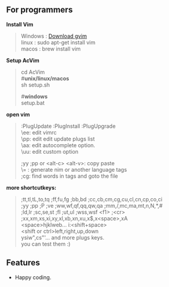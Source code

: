 For programmers
---
**Install Vim** 
> Windows : [Download gvim](http://www.vim.org/download "Vim")  
> linux : sudo apt-get install vim  
> macos : brew install vim

**Setup AcVim**  
>cd AcVim  
#**unix/linux/macos**  
sh setup.sh  
>  
>#**windows**  
setup.bat

**open vim**  
> :PlugUpdate :PlugInstall :PlugUpgrade  
\ee: edit vimrc  
\pp: edit edit update plugs list  
\aa: edit autocomplete option.  
\uu: edit custom option  
>
>;yy ;pp or \<alt-c\> \<alt-v\>: copy paste  
\\= : generate nim or another language tags  
;cg: find words in tags and goto the file 

**more shortcutkeys:**  
>;tt,tl,tL,to,tq ;ff,fu,fg ;bb,bd ;cc,cb,cm,cg,cu,cl,cn,cp,co,ci  
;yy ;pp ;P ;ve ;ww,wf,qf,qq,qw,qa ;mm,/,mc,ma,mt,n,N,*,\#  
;ld,lr ;sc,se,st ;fl ;ut,ul ;wss,wsf \<f1\> ;\<cr\>  
;xx,xm,xs,xi,xy,xl,xb,xn,xu,x$,x\<space\>,xA  
\<space\>hjklweb... i:<shift+space>  
\<shift or ctrl\>left,right,up,down    
ysiw",cs"'... and more plugs keys.  
you can test them :)

## Features
- Happy coding.

